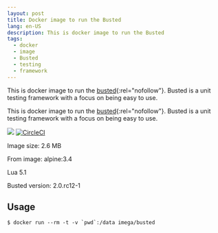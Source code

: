 ```yaml
---
layout: post
title: Docker image to run the Busted
lang: en-US
description: This is docker image to run the Busted
tags:
  - docker
  - image
  - Busted
  - testing
  - framework
---
```

This is docker image to run the [busted](http://olivinelabs.com/busted/){:rel="nofollow"}. Busted is a unit testing framework with a focus on being easy to use.
<!--more-->

This is docker image to run the [busted](http://olivinelabs.com/busted/){:rel="nofollow"}. Busted is a unit testing framework with a focus on being easy to use.

[![](https://images.microbadger.com/badges/image/imega/busted.svg)](http://microbadger.com/images/imega/busted "Get your own image badge on microbadger.com") [![CircleCI](https://circleci.com/gh/imega-docker/busted.svg?style=svg)](https://circleci.com/gh/imega-docker/busted)

Image size: 2.6 MB

From image: alpine:3.4

Lua 5.1

Busted version: 2.0.rc12-1

## Usage

```
$ docker run --rm -t -v `pwd`:/data imega/busted
```
